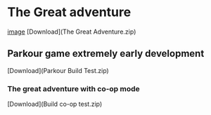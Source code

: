 # The Great adventure
[image](game.png)
[Download](The Great Adventure.zip)


## Parkour game extremely early development 
[Download](Parkour Build Test.zip)

### The great adventure with co-op mode
[Download](Build co-op test.zip)
